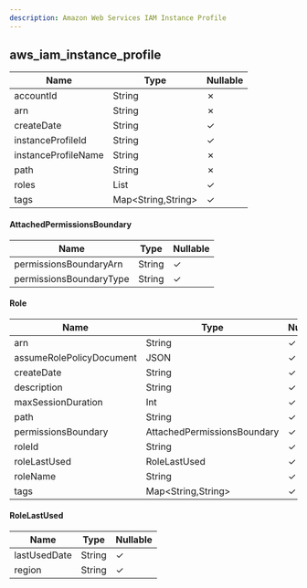 ```yaml
---
description: Amazon Web Services IAM Instance Profile
---
```

aws_iam_instance_profile
------------------------

| **Name**            | **Type**           | **Nullable** |
| ------------------- | ------------------ | ------------ |
| accountId           | String             | &cross;      |
| arn                 | String             | &cross;      |
| createDate          | String             | &check;      |
| instanceProfileId   | String             | &check;      |
| instanceProfileName | String             | &cross;      |
| path                | String             | &cross;      |
| roles               | List<Role>         | &check;      |
| tags                | Map<String,String> | &check;      |

#### AttachedPermissionsBoundary
| **Name**                | **Type** | **Nullable** |
| ----------------------- | -------- | ------------ |
| permissionsBoundaryArn  | String   | &check;      |
| permissionsBoundaryType | String   | &check;      |

#### Role
| **Name**                 | **Type**                    | **Nullable** |
| ------------------------ | --------------------------- | ------------ |
| arn                      | String                      | &check;      |
| assumeRolePolicyDocument | JSON                        | &check;      |
| createDate               | String                      | &check;      |
| description              | String                      | &check;      |
| maxSessionDuration       | Int                         | &check;      |
| path                     | String                      | &check;      |
| permissionsBoundary      | AttachedPermissionsBoundary | &check;      |
| roleId                   | String                      | &check;      |
| roleLastUsed             | RoleLastUsed                | &check;      |
| roleName                 | String                      | &check;      |
| tags                     | Map<String,String>          | &check;      |

#### RoleLastUsed
| **Name**     | **Type** | **Nullable** |
| ------------ | -------- | ------------ |
| lastUsedDate | String   | &check;      |
| region       | String   | &check;      |
